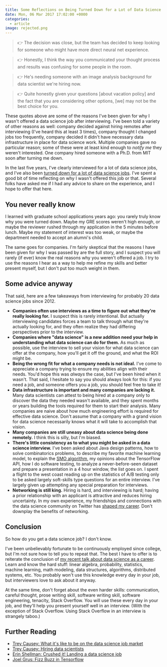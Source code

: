 ```yaml
---
title: Some Reflections on Being Turned Down for a Lot of Data Science Jobs
date: Mon, 06 Mar 2017 17:02:00 +0000
categories:
  - article
image: rejected.png
---
```

> 👉 The decision was close, but the team has decided to keep looking for
> someone who might have more direct neural net experience.

> 👉 Honestly, I think the way you communicated your thought process and
> results was confusing for some people in the room.

> 👉 He's needing someone with an image analysis background for data scientist
> we're hiring now.

> 👉 Quite honestly given your questions [about vacation policy] and the fact
> that you are considering other options, [we] may not be the best choice for
> you.

These quotes above are some of the reasons I've been given for why I wasn't
offered a data science job after interviewing. I've been told a variety of
other reasons as well: company decided against hiring remotes after
interviewing (I've heard this at least 3 times), company thought I changed
jobs too frequently, company decided it didn't have necessary data
infrastructure in place for data science work. Multiple companies gave no
particular reason; some of these were at least kind enough to _notify me_ they
weren't interested. One company hired someone with a Ph.D. from MIT soon after
turning me down.

In the last five years, I've clearly interviewed for a lot of data science
jobs, and I've also been [turned down for a lot of data science
jobs](/rejected). I've spent a good bit of time reflecting
on why I wasn't offered this job or that. Several folks have asked me if I had
any advice to share on the experience, and I hope to offer that here.

## You never really know

I learned with graduate school applications years ago: you rarely truly know
why you were turned down. Maybe my GRE scores weren't high enough, or maybe
the reviewer rushed through my application in the 5 minutes before lunch.
Maybe my statement of interest was too weak, or maybe the department needed to
accept an alumni's child.

The same goes for companies. I'm fairly skeptical that the reasons I have been
given for why I was passed by are the full story, and I suspect you will
rarely (if ever) know the real reasons why you weren't offered a job. I try to
use the reasons I hear as a way to help me refine my skills and better present
myself, but I don't put too much weight in them.

## Some advice anyway

That said, here are a few takeaways from interviewing for probably 20 data
science jobs since 2012.

  * **Companies often use interviews as a time to figure out what they're really looking for.** I suspect this is rarely intentional. But actually interviewing candidates forces a team to talk through what they're actually looking for, and they often realize they had differing perspectives prior to the interview.
  * **Companies where "data science" is a new addition need your help in understanding what data science can do for them.** As much as possible, use the interview to sell your vision for what data science can offer at the company, how you'll get it off the ground, and what the ROI might be.
  * **Being the wrong fit for what a company needs is not ideal.** I've come to appreciate a company trying to ensure my abilities align with their needs. You'd hope this was _always_ the case, but I've been hired when it wasn't. That said, I hesitate to say you should always look for this: if you need a job, and someone offers you a job, you should feel free to take it!
  * **Data infrastructure is important and many companies are lacking it.** Many data scientists can attest to being hired at a company only to discover the data they needed wasn't available, and they spent months or years building the tools required for them to start their analysis. Many companies are naive about how much engineering effort is required for effective data science. Don't assume that a company with a grand vision for data science necessarily knows what it will take to accomplish that vision.
  * **Many companies are still uneasy about data science being done remotely.** I think this is silly, but I'm biased.
  * **There's little consistency as to what you might be asked in a data science interview.** I've been asked about Java design patterns, how to solve combinatorics problems, to describe my favorite machine learning model, to explain the [SMO algorithm](https://en.wikipedia.org/wiki/Sequential_minimal_optimization), my opinions about the TensorFlow API, how I do software testing, to analyze a never-before-seen dataset and prepare a presentation in a 4 hour window, the list goes on. I spent a flight to the west coast reading up on the statistics of A/B testing only to be asked largely soft-skills type questions for an entire interview. I've largely given up attempting any special preparation for interviews.
  * **Networking is still king.** Hiring is hard, and interviewing is hard; having a prior relationship with an applicant is attractive and reduces hiring uncertainty. In my own experience, my friendships and connections with the data science community on Twitter has [shaped my career](https://twitter.com/tdhopper/status/760109403383144448). Don't downplay the benefits of networking.

## Conclusion

So how do you get a data science job? I don't know.

I've been unbelievably fortunate to be continuously employed since college,
but I'm not sure how to tell you to repeat that. The best I have to offer is
to reiterate the conclusion of [my recent talk about data science as a career](/blog/how-i-quit-my-ph.d.-and-learned-to-love-data-science/). Learn and know the hard stuff: linear algebra, probability,
statistics, machine learning, math modeling, data structures, algorithms,
distributed systems, etc. You probably won't use this knowledge every day in
your job, but interviewers love to ask about it anyway.

At the same time, don't forget about the even harder skills: communication,
careful thought, prose writing skill, software writing skill, software
engineering, tenacity, Stack Overflow. You will use these every day in your
job, and they'll help you present yourself well in an interview. (With the
exception of Stack Overflow. Using Stack Overflow in an interview is strangely
taboo.)

## Further Reading

  * [Trey Causey: What it's like to be on the data science job market](http://treycausey.com/data_science_interviews.html)
  * [Trey Causey: Hiring data scientists](http://treycausey.com/hiring_data_scientists.html)
  * [Erin Shellman: Crushed it! Landing a data science job ](http://www.erinshellman.com/crushed-it-landing-a-data-science-job/)
  * [Joel Grus: Fizz Buzz in Tensorflow](http://joelgrus.com/2016/05/23/fizz-buzz-in-tensorflow/)
